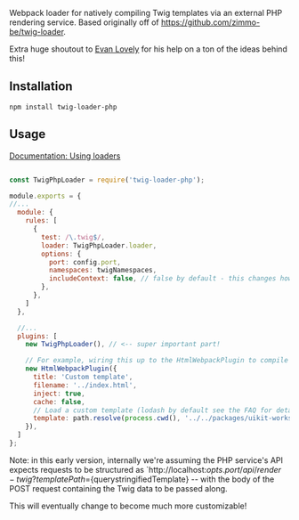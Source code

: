 Webpack loader for natively compiling Twig templates via an external PHP rendering service. Based originally off of https://github.com/zimmo-be/twig-loader. 

Extra huge shoutout to [Evan Lovely](https://twitter.com/EvanLovely) for his help on a ton of the ideas behind this!

## Installation

`npm install twig-loader-php`

## Usage
[Documentation: Using loaders](http://webpack.github.io/docs/using-loaders.html?branch=master)

```javascript

const TwigPhpLoader = require('twig-loader-php');

module.exports = {
//...
  module: {
    rules: [
      {
        test: /\.twig$/,
        loader: TwigPhpLoader.loader,
        options: {
          port: config.port,
          namespaces: twigNamespaces,
          includeContext: false, // false by default - this changes how / when the Twig template gets rendered so that HtmlWebpackPlugin's contextual data is available
        },
      },
    ]
  },

  //...
  plugins: [
    new TwigPhpLoader(), // <-- super important part!

    // For example, wiring this up to the HtmlWebpackPlugin to compile Pattern Lab's Workshop UI (as Twig templates) 
    new HtmlWebpackPlugin({
      title: 'Custom template',
      filename: '../index.html',
      inject: true,
      cache: false,
      // Load a custom template (lodash by default see the FAQ for details)
      template: path.resolve(process.cwd(), '../../packages/uikit-workshop/src/html-twig/index.twig'),
    }),
  ]  
};
```

Note: in this early version, internally we're assuming the PHP service's API expects requests to be structured as `http://localhost:${opts.port}/api/render-twig?templatePath=${querystringifiedTemplate} -- with the body of the POST request containing the Twig data to be passed along.

This will eventually change to become much more customizable!
